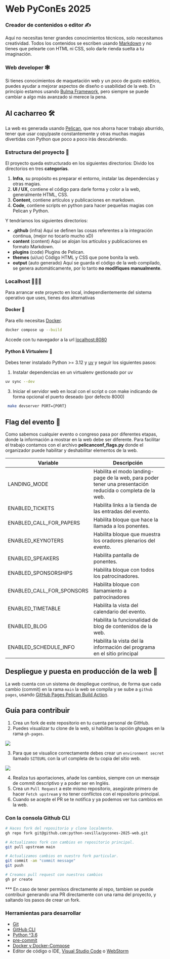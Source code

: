 # Web PyConEs 2025



### Creador de contenidos o editor ✍️

Aquí no necesitas tener grandes conocimientos técnicos, solo necesitamos creatividad.
Todos los contenidos se escriben usando [Markdown](https://markdown.es/) y no tienes que pelearte con HTML ni CSS, solo darle rienda suelta a tu imaginación.

### Web developer 🕸

Si tienes conocimientos de maquetación web y un poco de gusto estético, puedes ayudar a mejorar aspectos de diseño o usabilidad de la web.
En principio estamos usando [Bulma Framework](https://bulma.io/), pero siempre se puede cambiar a algo más avanzado si merece la pena.


## Al cacharreo  🛠

La web es generada usando [Pelican](https://blog.getpelican.com/), que nos ahorra hacer trabajo aburrido, tener que usar copy/paste constantemente y otras muchas magias divertidas con Python que poco a poco irás descubriendo.


### Estructura del proyecto 📂

El proyecto queda estructurado en los siguientes directorios:
Divido los directorios en tres **categorías**.

1. **Infra**, su propósito es preparar el entorno, instalar las dependencias y otras magias.
2. **UI / UX**, contiene el código para darle forma y color a la web, generalmente HTML, CSS.
3. **Content**, contiene artículos y publicaciones en markdown.
4. **Code**, contiene scripts en python para hacer pequeñas magias con Pelican y Python.

Y tendríamos los siguientes directorios:

- **.github** (infra) Aquí se definen las cosas referentes a la integración continua, (mejor no tocarlo mucho xD)
- **content** (content) Aquí se alojan los artículos y publicaciones en formato Markdown.
- **plugins** (code) Plugins de Pelican.
- **themes** (ui/ux) Código HTML y CSS que pone bonita la web.
- **output** (auto generado) Aquí se guarda el código de la web compilado, se genera automáticamente, por lo tanto **no modifiques manualmente**.


### Localhost 👨🏼‍💻

Para arrancar este proyecto en local, independientemente del sistema operativo que uses, tienes dos alternativas


#### Docker 🐳

Para ello necesitas [Docker](https://www.docker.com/get-started).

```sh
docker compose up --build
```

Accede con tu navegador a la url [localhost:8080](http://localhost:8080)

#### Python & Virtualenv 🐍

Debes tener instalado Python >= 3.12 y [uv](https://github.com/astral-sh/uv?tab=readme-ov-file#installation) y seguir los siguientes pasos:

1. Instalar dependencias en un virtualenv gestionado por uv

```bash
uv sync --dev
```



3. Iniciar el servidor web en local con el script o con make indicando de forma opcional el puerto deseado (por defecto 8000)

```bash
 make devserver PORT={PORT}
```

## Flag del evento 🏁

Como sabemos cualquier evento o congreso pasa por diferentes etapas, donde la información a mostrar en la web debe ser diferente.
Para facilitar el trabajo contamos con el archivo **pelicanconf_flags.py** donde el organizador puede habilitar y deshabilitar elementos de la web.


| Variable                  | Descripción                                                  |
| ------------------------- | ------------------------------------------------------------ |
| LANDING_MODE              | Habilita el modo landing-page de la web, para poder tener una presentación reducida o completa de la web. |
| ENABLED_TICKETS           | Habilita links a la tienda de las entradas del evento.       |
| ENABLED_CALL_FOR_PAPERS   | Habilita bloque que hace la llamada a los ponentes.          |
| ENABLED_KEYNOTERS         | Habilita bloque que muestra los oradores plenarios del evento. |
| ENABLED_SPEAKERS          | Habilita pantalla de ponentes.                               |
| ENABLED_SPONSORSHIPS      | Habilita bloque con todos los patrocinadores.                |
| ENABLED_CALL_FOR_SPONSORS | Habilita bloque con llamamiento a patrocinadores             |
| ENABLED_TIMETABLE         | Habilita la vista del calendario del evento.                 |
| ENABLED_BLOG              | Habilita la funcionalidad de blog de contenidos de la web.   |
| ENABLED_SCHEDULE_INFO     | Habilita la vista del la información del programa en el sitio principal |

## Despliegue y puesta en producción de la web 🚀

La web cuenta con un sistema de despliegue continuo, de forma que cada cambio (commit) en la rama ``main`` la web se compila y se sube a ``github pages``, usando [GitHub Pages Pelican Build Action](https://github.com/marketplace/actions/github-pages-pelican-build-action).

## Guía para contribuir

1. Crea un fork de este repositorio en tu cuenta personal de GitHub.
2. Puedes visualizar tu clone de la web, si habilitas la opción ghpages en la rama ``gh-pages``.

![](https://github.com/python-sevilla/pycones-2025-web/blob/main/readme_images/ghpages.png?raw=true)

3. Para que se visualice correctamente debes crear un ``environment secret`` llamado ``SITEURL`` con la url completa de tu copia del sitio web.

![](https://github.com/python-sevilla/pycones-2025-web/blob/main/readme_images/environ.png?raw=true)

4. Realiza tus aportaciones, añade los cambios, siempre con un mensaje de commit descriptivo y a poder ser en Inglés.
5. Crea un ``Pull Request`` a este mismo repositorio, asegúrate primero de hacer ``Fetch upstream`` y no tener conflictos con el repositorio principal.
6. Cuando se acepte el PR se te notifica y ya podemos ver tus cambios en la web.

### Con la consola Github CLI

```bash
# Haces fork del repositorio y clone localmente.
gh repo fork git@github.com:python-sevilla/pycones-2025-web.git

# Actualizamos fork con cambios en repositorio principal.
git pull upstream main

# Actualizamos cambios en nuestro fork particular.
git commit -am "commit message"
git push

# Creamos pull request con nuestros cambios
gh pr create
```

*** En caso de tener permisos directamente al repo, tambien se puede contribuir generando una PR directamente con una rama del proyecto, y saltando los pasos de crear un fork.

### Herramientas para desarrollar

- [Git](https://git-scm.com/book/en/v2/Getting-Started-Installing-Git)
- [GitHub CLI](https://cli.github.com/)
- [Python ^3.6](https://www.python.org/downloads/)
- [pre-commit](https://pre-commit.com/)
- [Docker y Docker-Compose](https://www.docker.com/)
- Editor de código o IDE, [Visual Studio Code](https://code.visualstudio.com/) o [WebStorm](https://www.jetbrains.com/es-es/webstorm/)
